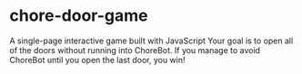 # chore-door-game
A single-page interactive game built with JavaScript
 Your goal is to open all of the doors without running into ChoreBot. If you manage to avoid ChoreBot until you open the last door, you win!
